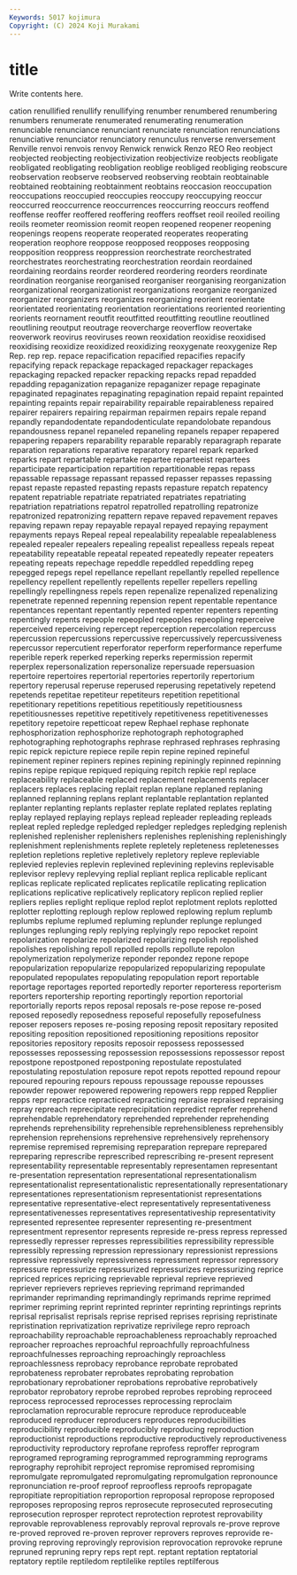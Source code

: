 ```yaml
---
Keywords: 5017 kojimura
Copyright: (C) 2024 Koji Murakami
---
```


# title

Write contents here.



cation renullified renullify
renullifying renumber renumbered renumbering renumbers renumerate renumerated renumerating renumeration renunciable
renunciance renunciant renunciate renunciation renunciations renunciative renunciator renunciatory renunculus renverse
renversement Renville renvoi renvois renvoy Renwick renwick Renzo REO Reo
reobject reobjected reobjecting reobjectivization reobjectivize reobjects reobligate reobligated reobligating reobligation
reoblige reobliged reobliging reobscure reobservation reobserve reobserved reobserving reobtain reobtainable
reobtained reobtaining reobtainment reobtains reoccasion reoccupation reoccupations reoccupied reoccupies reoccupy
reoccupying reoccur reoccurred reoccurrence reoccurrences reoccurring reoccurs reoffend reoffense reoffer
reoffered reoffering reoffers reoffset reoil reoiled reoiling reoils reometer reomission
reomit reopen reopened reopener reopening reopenings reopens reoperate reoperated reoperates
reoperating reoperation reophore reoppose reopposed reopposes reopposing reopposition reoppress reoppression
reorchestrate reorchestrated reorchestrates reorchestrating reorchestration reordain reordained reordaining reordains reorder
reordered reordering reorders reordinate reordination reorganise reorganised reorganiser reorganising reorganization
reorganizational reorganizationist reorganizations reorganize reorganized reorganizer reorganizers reorganizes reorganizing reorient
reorientate reorientated reorientating reorientation reorientations reoriented reorienting reorients reornament reoutfit
reoutfitted reoutfitting reoutline reoutlined reoutlining reoutput reoutrage reovercharge reoverflow reovertake
reoverwork reovirus reoviruses reown reoxidation reoxidise reoxidised reoxidising reoxidize reoxidized
reoxidizing reoxygenate reoxygenize Rep Rep. rep rep. repace repacification repacified
repacifies repacify repacifying repack repackage repackaged repackager repackages repackaging repacked
repacker repacking repacks repad repadded repadding repaganization repaganize repaganizer repage
repaginate repaginated repaginates repaginating repagination repaid repaint repainted repainting repaints
repair repairability repairable repairableness repaired repairer repairers repairing repairman repairmen
repairs repale repand repandly repandodentate repandodenticulate repandolobate repandous repandousness repanel
repaneled repaneling repanels repaper repapered repapering repapers reparability reparable reparably
reparagraph reparate reparation reparations reparative reparatory reparel repark reparked reparks
repart repartable repartake repartee reparteeist repartees reparticipate reparticipation repartition repartitionable
repas repass repassable repassage repassant repassed repasser repasses repassing repast
repaste repasted repasting repasts repasture repatch repatency repatent repatriable repatriate
repatriated repatriates repatriating repatriation repatriations repatrol repatrolled repatrolling repatronize repatronized
repatronizing repattern repave repaved repavement repaves repaving repawn repay repayable
repayal repayed repaying repayment repayments repays Repeal repeal repealability repealable
repealableness repealed repealer repealers repealing repealist repealless repeals repeat repeatability
repeatable repeatal repeated repeatedly repeater repeaters repeating repeats repechage repeddle
repeddled repeddling repeg repegged repegs repel repellance repellant repellantly repelled
repellence repellency repellent repellently repellents repeller repellers repelling repellingly repellingness
repels repen repenalize repenalized repenalizing repenetrate repenned repenning repension repent
repentable repentance repentances repentant repentantly repented repenter repenters repenting repentingly
repents repeople repeopled repeoples repeopling reperceive reperceived reperceiving repercept reperception
repercolation repercuss repercussion repercussions repercussive repercussively repercussiveness repercussor repercutient reperforator
reperform reperformance reperfume reperible reperk reperked reperking reperks repermission repermit
reperplex repersonalization repersonalize repersuade repersuasion repertoire repertoires repertorial repertories repertorily
repertorium repertory reperusal reperuse reperused reperusing repetatively repetend repetends repetitae
repetiteur repetiteurs repetition repetitional repetitionary repetitions repetitious repetitiously repetitiousness repetitiousnesses
repetitive repetitively repetitiveness repetitivenesses repetitory repetoire repetticoat repew Rephael rephase
rephonate rephosphorization rephosphorize rephotograph rephotographed rephotographing rephotographs rephrase rephrased rephrases
rephrasing repic repick repicture repiece repile repin repine repined repineful
repinement repiner repiners repines repining repiningly repinned repinning repins repipe
repique repiqued repiquing repitch repkie repl replace replaceability replaceable replaced
replacement replacements replacer replacers replaces replacing replait replan replane replaned
replaning replanned replanning replans replant replantable replantation replanted replanter replanting
replants replaster replate replated replates replating replay replayed replaying replays
replead repleader repleading repleads repleat repled repledge repledged repledger repledges
repledging replenish replenished replenisher replenishers replenishes replenishing replenishingly replenishment replenishments
replete repletely repleteness repletenesses repletion repletions repletive repletively repletory repleve
repleviable replevied replevies replevin replevined replevining replevins replevisable replevisor replevy
replevying replial repliant replica replicable replicant replicas replicate replicated replicates
replicatile replicating replication replications replicative replicatively replicatory replicon replied replier
repliers replies replight replique replod replot replotment replots replotted replotter
replotting replough replow replowed replowing replum replumb replumbs replume replumed
repluming replunder replunge replunged replunges replunging reply replying replyingly repo
repocket repoint repolarization repolarize repolarized repolarizing repolish repolished repolishes repolishing
repoll repolled repolls repollute repolon repolymerization repolymerize reponder repondez repone
repope repopularization repopularize repopularized repopularizing repopulate repopulated repopulates repopulating repopulation
report reportable reportage reportages reported reportedly reporter reporteress reporterism reporters
reportership reporting reportingly reportion reportorial reportorially reports repos reposal reposals
re-pose repose re-posed reposed reposedly reposedness reposeful reposefully reposefulness reposer
reposers reposes re-posing reposing reposit repositary reposited repositing reposition repositioned
repositioning repositions repositor repositories repository reposits reposoir repossess repossessed repossesses
repossessing repossession repossessions repossessor repost repostpone repostponed repostponing repostulate repostulated
repostulating repostulation reposure repot repots repotted repound repour repoured repouring
repours repouss repoussage repousse repousses repowder repower repowered repowering repowers
repp repped Repplier repps repr repractice repracticed repracticing repraise repraised
repraising repray repreach reprecipitate reprecipitation repredict reprefer reprehend reprehendable reprehendatory
reprehended reprehender reprehending reprehends reprehensibility reprehensible reprehensibleness reprehensibly reprehension reprehensions
reprehensive reprehensively reprehensory repremise repremised repremising repreparation reprepare reprepared repreparing
represcribe represcribed represcribing re-present represent representability representable representably representamen representant
re-presentation representation representational representationalism representationalist representationalistic representationally representationary representationes representationism
representationist representations representative representative-elect representatively representativeness representativenesses representatives representativeship representativity
represented representee representer representing re-presentment representment representor represents represide re-press
repress repressed repressedly represser represses repressibilities repressibility repressible repressibly repressing
repression repressionary repressionist repressions repressive repressively repressiveness repressment repressor repressory
repressure repressurize repressurized repressurizes repressurizing reprice repriced reprices repricing reprievable
reprieval reprieve reprieved repriever reprievers reprieves reprieving reprimand reprimanded reprimander
reprimanding reprimandingly reprimands reprime reprimed reprimer repriming reprint reprinted reprinter
reprinting reprintings reprints reprisal reprisalist reprisals reprise reprised reprises reprising
repristinate repristination reprivatization reprivatize reprivilege repro reproach reproachability reproachable reproachableness
reproachably reproached reproacher reproaches reproachful reproachfully reproachfulness reproachfulnesses reproaching reproachingly
reproachless reproachlessness reprobacy reprobance reprobate reprobated reprobateness reprobater reprobates reprobating
reprobation reprobationary reprobationer reprobations reprobative reprobatively reprobator reprobatory reprobe reprobed
reprobes reprobing reproceed reprocess reprocessed reprocesses reprocessing reproclaim reproclamation reprocurable
reprocure reproduce reproduceable reproduced reproducer reproducers reproduces reproducibilities reproducibility reproducible
reproducibly reproducing reproduction reproductionist reproductions reproductive reproductively reproductiveness reproductivity reproductory
reprofane reprofess reproffer reprogram reprogramed reprograming reprogrammed reprogramming reprograms reprography
reprohibit reproject repromise repromised repromising repromulgate repromulgated repromulgating repromulgation repronounce
repronunciation re-proof reproof reproofless reproofs repropagate repropitiate repropitiation reproportion reproposal
repropose reproposed reproposes reproposing repros reprosecute reprosecuted reprosecuting reprosecution reprosper
reprotect reprotection reprotest reprovability reprovable reprovableness reprovably reproval reprovals re-prove
reprove re-proved reproved re-proven reprover reprovers reproves reprovide re-proving reproving
reprovingly reprovision reprovocation reprovoke reprune repruned repruning repry reps rept
rept. reptant reptation reptatorial reptatory reptile reptiledom reptilelike reptiles reptilferous
